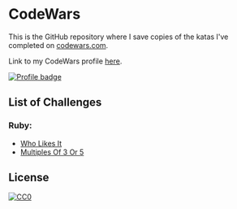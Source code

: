 
# CodeWars
This is the GitHub repository where I save copies of the katas I've completed on [codewars.com](https://www.codewars.com/).

Link to my CodeWars profile [here](https://www.codewars.com/users/sonny-maan).  

[![Profile badge](https://www.codewars.com/users/sonny-maan/badges/large)](https://www.codewars.com/users/sonny-maan)

## List of Challenges

### Ruby:
* [Who Likes It](https://github.com/sonny-maan/CodeWars/tree/master/who_likes_it)
* [Multiples Of 3 Or 5]()



## License
[![CC0](https://licensebuttons.net/p/zero/1.0/88x31.png)](https://creativecommons.org/publicdomain/zero/1.0/)
